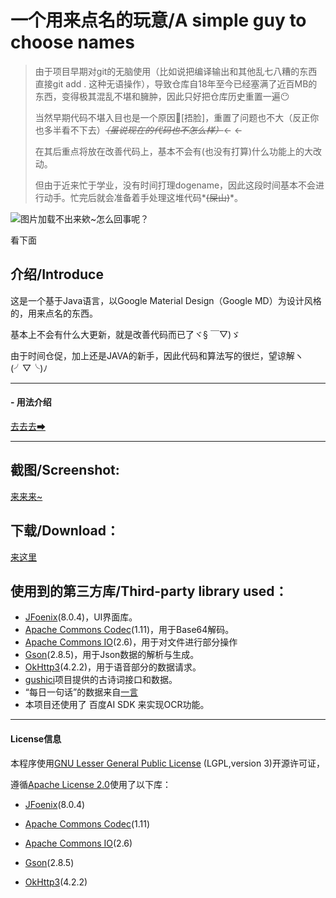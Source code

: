 # 一个用来点名的玩意/A simple guy to choose names

> 由于项目早期对git的无脑使用（比如说把编译输出和其他乱七八糟的东西直接git add . 这种无语操作），导致仓库自18年至今已经塞满了近百MB的东西，变得极其混乱不堪和臃肿，因此只好把仓库历史重置一遍😶
>
> 当然早期代码不堪入目也是一个原因🤦‍[捂脸]，重置了问题也不大（反正你也多半看不下去）*~~（虽说现在的代码也不怎么样）~~*←  ←
>
> 在其后重点将放在改善代码上，基本不会有(也没有打算)什么功能上的大改动。
>
> 但由于近来忙于学业，没有时间打理dogename，因此这段时间基本不会进行动手。忙完后就会准备着手处理这堆代码*~~(屎山)~~*。
>

![图片加载不出来欸~怎么回事呢？](https://github.com/lensferno/dogename/raw/main/res/top.png "哟嚯！")

看下面


## 介绍/Introduce
这是一个基于Java语言，以Google Material Design（Google MD）为设计风格的，用来点名的东西。

基本上不会有什么大更新，就是改善代码而已了ヾ§ ￣▽)ゞ

由于时间仓促，加上还是JAVA的新手，因此代码和算法写的很烂，望谅解ヽ(╯▽╰)ﾉ

------------


#### - 用法介绍
[去去去➡](https://github.com/lensferno/dogename/blob/main/res/usage.md)

---



## 截图/Screenshot:

[来来来~](https://github.com/lensferno/dogename/blob/main/res/you-want.md "我要康康")

## 下载/Download：
[来这里](https://github.com/lensferno/dogename/releases "这里")


## 使用到的第三方库/Third-party library used：

- [JFoenix](https://github.com/jfoenixadmin/JFoenix "JFoenix")(8.0.4)，UI界面库。
- [Apache Commons Codec](http://commons.apache.org/proper/commons-codec/ "Apache Commons Codec")(1.11)，用于Base64解码。
- [Apache Commons IO](https://commons.apache.org/proper/commons-io/)(2.6)，用于对文件进行部分操作
- [Gson](https://github.com/google/gson "Gson")(2.8.5)，用于Json数据的解析与生成。
- [OkHttp3](https://github.com/square/okhttp "OkHttp")(4.2.2)，用于语音部分的数据请求。
- [gushici](https://github.com/xenv/gushici/ "古诗词")项目提供的古诗词接口和数据。
- “每日一句话”的数据来自[一言](https://hitokoto.cn/ "一言")
- 本项目还使用了 百度AI SDK 来实现OCR功能。

------

#### License信息

本程序使用[GNU Lesser General Public License](http://www.gnu.org/licenses/lgpl-3.0.html "LGPL") (LGPL,version 3)开源许可证，



遵循[Apache License 2.0](http://www.apache.org/licenses/LICENSE-2.0 "Apache License 2.0")使用了以下库：

- [JFoenix](https://github.com/jfoenixadmin/JFoenix "JFoenix")(8.0.4)

- [Apache Commons Codec](http://commons.apache.org/proper/commons-codec/ "Apache Commons Codec")(1.11)

- [Apache Commons IO](https://commons.apache.org/proper/commons-io/)(2.6)

- [Gson](https://github.com/google/gson "Gson")(2.8.5)

- [OkHttp3](https://github.com/square/okhttp "OkHttp")(4.2.2)

  


